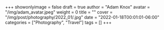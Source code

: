 +++
showonlyimage = false
draft = true
author = "Adam Knox"
avatar = "/img/adam_avatar.jpeg"
weight = 0
title = ""
cover = "/img/post/photography/2022_01/.jpg"
date = "2022-01-18T00:01:01-06:00"
categories = ["Photography", "Travel"]
tags = []
+++
<!--more-->
